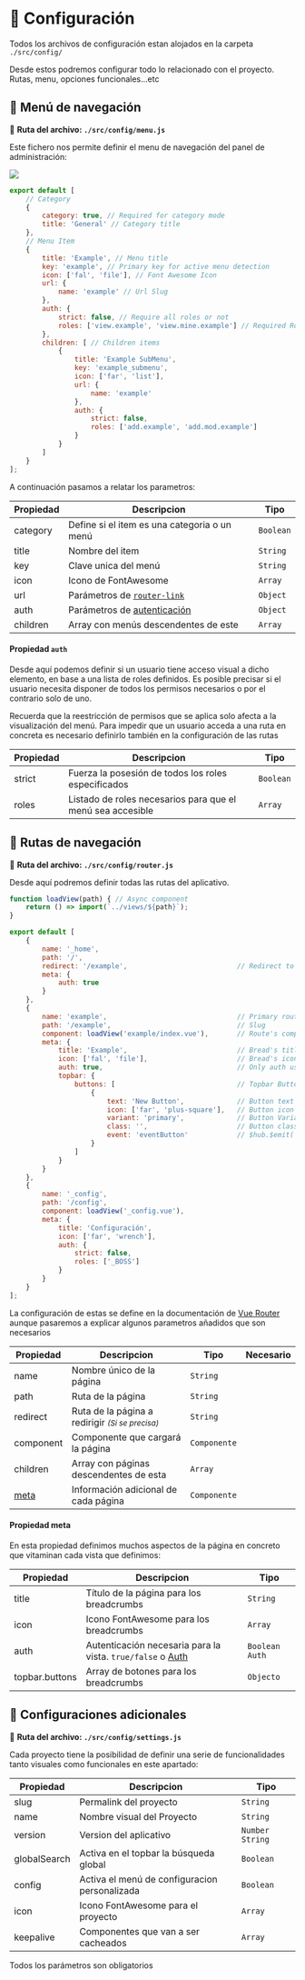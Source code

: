 # 🔧 Configuración

Todos los archivos de configuración estan alojados en la carpeta ```./src/config/```

Desde estos podremos configurar todo lo relacionado con el proyecto. Rutas, menu, opciones funcionales...etc

## 🎫 Menú de navegación

📁 **Ruta del archivo: ```./src/config/menu.js```**

Este fichero nos permite definir el menu de navegación del panel de administración:

<img src="/menu_cap.png" class="zoom" />

``` js
export default [
	// Category
	{
		category: true, // Required for category mode
		title: 'General' // Category title
	},
	// Menu Item
	{
		title: 'Example', // Menu title
		key: 'example', // Primary key for active menu detection
		icon: ['fal', 'file'], // Font Awesome Icon
		url: {
			name: 'example' // Url Slug
		},
		auth: {
			strict: false, // Require all roles or not
			roles: ['view.example', 'view.mine.example'] // Required Roles
		},
		children: [ // Children items
			{
				title: 'Example SubMenu',
				key: 'example_submenu',
				icon: ['far', 'list'],
				url: {
					name: 'example'
				},
				auth: {
					strict: false,
					roles: ['add.example', 'add.mod.example']
				}
			}
		]
	}
];
```

A continuación pasamos a relatar los parametros:


|Propiedad  |Descripcion  |Tipo  |
|---------|---------|---------|
|category     | Define si el item es una categoria o un menú | ```Boolean``` |
|title     | Nombre del item        | ```String``` |
|key     | Clave unica del menú        | ```String``` |
|icon     | Icono de FontAwesome         | ```Array``` |
|url     | Parámetros de [```router-link```](https://router.vuejs.org/api/#router-link)        | ```Object``` |
|auth     | Parámetros de [autenticación](#propiedad)        | ```Object``` |
|children     | Array con menús descendentes de este        | ```Array``` |

#### Propiedad ```auth```

Desde aquí podemos definir si un usuario tiene acceso visual a dicho elemento, en base a una lista de roles definidos. Es posible precisar si el usuario necesita disponer de todos los permisos necesarios o por el contrario solo de uno.

<error>Recuerda que la reestricción de permisos que se aplica solo afecta a la visualización del menú. Para impedir que un usuario acceda a una ruta en concreta es necesario definirlo también en la configuración de las rutas</error>


|Propiedad  |Descripcion  |Tipo  |
|---------|---------|---------|
|strict     | Fuerza la posesión de todos los roles especificados        | ```Boolean``` |
|roles     | Listado de roles necesarios para que el menú sea accesible        | ```Array``` |


## 🚏 Rutas de navegación

📁 **Ruta del archivo: ```./src/config/router.js```**

Desde aquí podremos definir todas las rutas del aplicativo.
``` js
function loadView(path) { // Async component
	return () => import(`../views/${path}`);
}

export default [
	{
		name: '_home',
		path: '/',
		redirect: '/example', 							// Redirect to another url
		meta: {
			auth: true
		}
	},
	{
		name: 'example', 								// Primary route key
		path: '/example', 								// Slug
		component: loadView('example/index.vue'), 		// Route's component
		meta: {
			title: 'Example', 							// Bread's title
			icon: ['fal', 'file'], 						// Bread's icon (FontAwesome)
			auth: true, 								// Only auth users or not
			topbar: {
				buttons: [ 								// Topbar Buttons
					{
						text: 'New Button', 			// Button text
						icon: ['far', 'plus-square'], 	// Button icon
						variant: 'primary', 			// Button Variant (https://www.antdv.com/components/button/)
						class: '', 						// Button classes
						event: 'eventButton' 			// $hub.$emit('XXXXX') Event called
					}
				]
			}
		}
	},
	{
		name: '_config',
		path: '/config',
		component: loadView('_config.vue'),
		meta: {
			title: 'Configuración',
			icon: ['far', 'wrench'],
			auth: {
				strict: false,
				roles: ['_BOSS']
			}
		}
	}
];
```

La configuración de estas se define en la documentación de [Vue Router](https://router.vuejs.org/guide/essentials/named-routes.html) aunque pasaremos a explicar algunos parametros añadidos que son necesarios

|Propiedad |Descripcion  |Tipo  |Necesario  |
|---------|---------|---------|---------|
|name | Nombre único de la página | ```String``` |<logo /> |
|path | Ruta de la página | ```String``` |<required /> |
|redirect | Ruta de la página a redirigir <small>*(Si se precisa)*</small> | ```String``` | |
|component| Componente que cargará la página | ```Componente``` | <required /> |
|children | Array con páginas descendentes de esta        | ```Array``` | |
|[meta](#propiedad-2) | Información adicional de cada página  | ```Componente``` | <required /> |

#### Propiedad <a-tag>meta</a-tag>

En esta propiedad definimos muchos aspectos de la página en concreto que vitaminan cada vista que definimos:

|Propiedad  |Descripcion  |Tipo  |
|---------|---------|---------|
|title     | Título de la página para los breadcrumbs | ```String``` |
|icon     | Icono FontAwesome para los breadcrumbs | ```Array``` |
|auth     | Autenticación necesaria para la vista. ```true/false``` o [Auth](#propiedad) | ```Boolean``` ```Auth``` |
|topbar.buttons     | Array de botones para los breadcrumbs | ```Objecto``` |

## 🔧 Configuraciones adicionales

📁 **Ruta del archivo: ```./src/config/settings.js```**


Cada proyecto tiene la posibilidad de definir una serie de funcionalidades tanto visuales como funcionales en este apartado:

|Propiedad  |Descripcion  |Tipo  |
|---------|---------|---------|
|slug     | Permalink del proyecto | ```String``` |
|name     | Nombre visual del Proyecto | ```String``` |
|version     | Version del aplicativo | ```Number``` ```String``` |
|globalSearch     | Activa en el topbar la búsqueda global | ```Boolean``` |
|config     | Activa el menú de configuracion personalizada | ```Boolean``` |
|icon     | Icono FontAwesome para el proyecto | ```Array``` |
|keepalive     | Componentes que van a ser cacheados | ```Array``` |


<alert>Todos los parámetros son obligatorios</alert>
